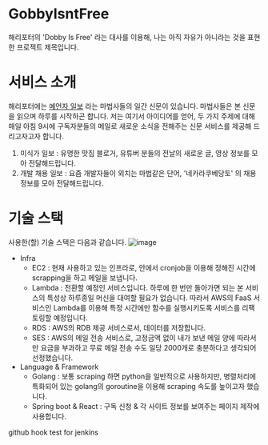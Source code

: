 # GobbyIsntFree

 해리포터의 'Dobby Is Free' 라는 대사를 이용해, 나는 아직 자유가 아니라는 것을 표현한 프로젝트 제목입니다.

# 서비스 소개

 해리포터에는 [예언자 일보](https://namu.wiki/w/%EC%98%88%EC%96%B8%EC%9E%90%20%EC%9D%BC%EB%B3%B4) 라는 마법사들의 일간 신문이 있습니다. 마법사들은 본 신문을 읽으며 하루를 시작하곤 합니다. 저는 여기서 아이디어를 얻어, 두 가지 주제에 대해 매일 아침 9시에 구독자분들의 메일로 새로운 소식을 전해주는 신문 서비스를 제공해 드리고자고자 합니다.

1. 미식가 일보 : 유명한 맛집 블로거, 유튜버 분들의 전날의 새로운 글, 영상 정보를 모아 전달해드립니다.
2. 개발 채용 일보 : 요즘 개발자들이 외치는 마법같은 단어, '네카라쿠베당토' 의 채용 정보를 모아 전달해드립니다.

# 기술 스택

사용한(할) 기술 스택은 다음과 같습니다.
![image](https://user-images.githubusercontent.com/81010357/118457665-f31eda80-b734-11eb-9da7-1045a86f92f0.png)


- Infra
    - EC2 : 현재 사용하고 있는 인프라로, 안에서 cronjob을 이용해 정해진 시간에 scrapping을 하고 메일을 보냅니다.
    - Lambda : 전환할 예정인 서비스입니다. 하루에 한 번만 돌아가면 되는 본 서비스의 특성상 하루종일 머신을 대여할 필요가 없습니다. 따라서 AWS의 FaaS 서비스인 Lambda를 이용해 특정 시간에만 함수를 실행시키도록 서비스를 리팩토링할 예정입니다.
    - RDS : AWS의 RDB 제공 서비스로서, 데이터를 저장합니다.
    - SES : AWS의 메일 전송 서비스로,  고정금액 없이 내가 보낸 메일 양에 따라서만 요금을 부과하고 무료 메일 전송 수도 일당 2000개로 충분하다고 생각되어 선정했습니다.
- Language & Framework
    - Golang : 보통 scraping 하면  python을 일반적으로 사용하지만, 병렬처리에 특화되어 있는 golang의 goroutine을 이용해 scraping 속도를 높이고자 했습니다.
    - Spring boot & React : 구독 신청 & 각 사이트 정보를 보여주는 페이지 제작에 사용합니다.

github hook test for jenkins
